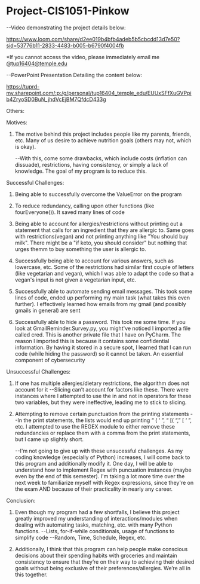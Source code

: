 # Project-CIS1051-Pinkow
--Video demonstrating the project details below:

https://www.loom.com/share/d2ee019b4bfb4adeb5b5cbcdd13d7e50?sid=53776b11-2833-4483-b005-b6790f4004fb

*If you cannot access the video, please immediately email me @tup16404@temple.edu

--PowerPoint Presentation Detailing the content below:

https://tuprd-my.sharepoint.com/:p:/g/personal/tup16404_temple_edu/EUUxSFfXuGVPpib4ZryoSD0BuN_jhdVcEjBM7QfdcD433g

Others:



Motives:


1. The motive behind this project includes people like my parents, friends, etc. Many of us desire to achieve nutrition goals (others may not, which is okay). 

   --With this, come some drawbacks, which include costs (inflation can dissuade), restrictions, having consistency, or simply a lack of knowledge. The goal of my program is to reduce this.




Successful Challenges:

1. Being able to successfully overcome the ValueError on the program
   
2. To reduce redundancy, calling upon other functions (like fourEveryone()). It saved many lines of code
   
3. Being able to account for allergies/restrictions without printing out a statement that
   calls for an ingredient that they are allergic to. Same goes with restrictions(vegan) and not printing anything like "You should buy milk". There might be a "if keto, you should consider" but nothing that urges themm to buy something the user is allergic to.
  
4. Successfully being able to account for various answers, such as lowercase, etc. Some of the restrictions had similar first couple of letters (like vegetarian and vegan), which I was 
able to adapt the code so that a vegan's input is not given a vegetarian input, etc.



5. Successfully able to automate sending email messages. This took some lines of code,
ended up performing my main task (what takes this even further). I effectively learned how emails from my gmail (and possibly gmails in general) are sent


6. Successfully able to hide a password. This took me some time. If you look at GmailReminder.Survey.py, you might've noticed I imported a file called cred. This is another private file that I have on PyCharm. The reason I imported this is because it contains some confidential information. By having it stored in a secure spot, I learned that I can run code (while hiding the password) so it cannot be taken. An essential component of cybersecurity

   




Unsuccessful Challenges:

1. If one has multiple allergies/dietary restrictions, the algorithm does not   account for it
    --Slicing can’t account for factors like these. There were instances where I attempted to 
       use the in and not in operators for these two variables, but they were ineffective, leading me to stick to slicing. 

2. Attempting to remove certain punctuation from the printing statements
--In the print statements, the lists would end up printing “ ( ‘ ”, “ [( “,” [ ‘ ”, etc.
    I attempted to use the REGEX module to either remove these redundancies or replace them with a comma from the print statements, but I came up slightly short.

   --I'm not going to give up with these unsucessful challenges. As my coding knowledge (especially of Python) increases, I will come back to this program and additionally modify it. One day, I will be able to understand how to implement Regex with puncuation instances (maybe even by the end of this semester). I'm taking a lot more time over the next week to familiarize myself with Regex expressions, since they're on the exam AND because of their practicality in nearly any career. 



Conclusion:

1. Even though my program had a few shortfalls, I believe this project greatly improved my understanding of interactions/modules when dealing with automating tasks, matching, etc. with many Python functions.
         --Lists, for-if-while conditionals, usage of functions to simplify code
     --Random, Time, Schedule, Regex, etc.


2. Additionally, I think that this program can help people make conscious decisions about their spending habits with groceries and maintain consistency to ensure that they’re on their way to achieving their desired goals without being exclusive of their preferences/allergies. We’re all in this together.





